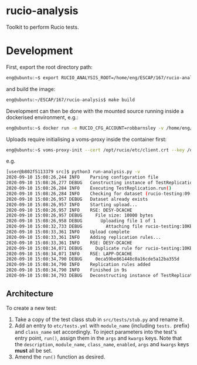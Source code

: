 # rucio-analysis

Toolkit to perform Rucio tests.

# Development

First, export the root directory path: 

```bash
eng@ubuntu:~$ export RUCIO_ANALYSIS_ROOT=/home/eng/ESCAP/167/rucio-analysis
```

and build the image:

```bash
eng@ubuntu:~/ESCAP/167/rucio-analysis$ make build
```

Development can then be done with the mounted source running inside a dockerised environment, e.g.:

```bash
eng@ubuntu:~$ docker run -e RUCIO_CFG_ACCOUNT=robbarnsley -v /home/eng/.globus/client.crt:/opt/rucio/etc/client.crt -v /home/eng/.globus/client.key:/opt/rucio/etc/client.key -v $RUCIO_ANALYSIS_ROOT:/home/user/rucio-analysis -it --name=rucio-analysis rucio-analysis
```

Uploads require initialising a voms-proxy inside the container first:

```bash
eng@ubuntu:~$ voms-proxy-init --cert /opt/rucio/etc/client.crt --key /opt/rucio/etc/client.key --voms escape
```

e.g. 

```bash
[user@b802f5113379 src]$ python3 run-analysis.py -v
2020-09-10 15:08:26,244 INFO    Parsing configuration file
2020-09-10 15:08:26,277 DEBUG   Constructing instance of TestReplication()
2020-09-10 15:08:26,284 INFO    Executing TestReplication.run()
2020-09-10 15:08:26,284 INFO    Checking for dataset (rucio-testing:09-10-2020)
2020-09-10 15:08:26,957 DEBUG   Dataset already exists
2020-09-10 15:08:26,957 INFO    Starting upload...
2020-09-10 15:08:26,957 INFO    RSE: DESY-DCACHE
2020-09-10 15:08:26,957 DEBUG     File size: 10000 bytes
2020-09-10 15:08:26,958 DEBUG       Uploading file 1 of 1
2020-09-10 15:08:32,733 DEBUG         Attaching file rucio-testing:10KB_90fdaee7dc814548b9319e08095ef509 to rucio-testing:09-10-2020
2020-09-10 15:08:33,361 INFO    Upload complete
2020-09-10 15:08:33,361 INFO    Adding replication rules...
2020-09-10 15:08:33,361 INFO    RSE: DESY-DCACHE
2020-09-10 15:08:34,071 DEBUG     Duplicate rule for rucio-testing:10KB_90fdaee7dc814548b9319e08095ef509 found; Skipping.
2020-09-10 15:08:34,071 INFO    RSE: LAPP-DCACHE
2020-09-10 15:08:34,790 DEBUG     0eca59be861448c0a16cde5a12ba355d
2020-09-10 15:08:34,790 INFO    Replication rules added
2020-09-10 15:08:34,790 INFO    Finished in 9s
2020-09-10 15:08:34,793 DEBUG   Deconstructing instance of TestReplication()
```

## Architecture

To create a new test:

1. Take a copy of the test class stub in `src/tests/stub.py` and rename it. 
2. Add an entry to `etc/tests.yml` with `module_name` (including `tests.` prefix) and `class_name` set accordingly. To inject parameters into the test's entry point, `run()`, assign them in the `args` and `kwargs` keys. Note that the `description`, `module_name`, `class_name`, `enabled`, `args` and `kwargs` keys **must** all be set.
3. Amend the `run()` function as desired.
